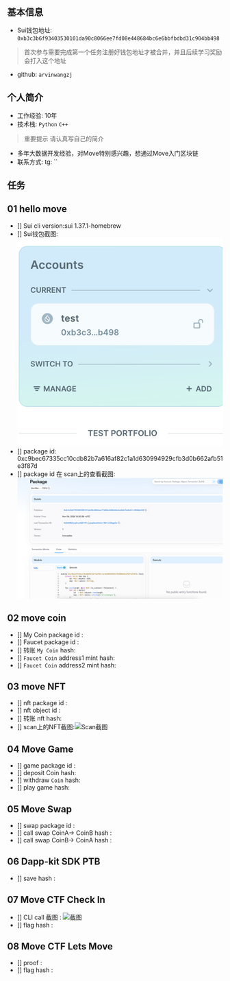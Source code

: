 ## 基本信息
- Sui钱包地址: `0xb3c3b6f93403530101da90c8066ee7fd08e448684bc6e6bbfbdbd31c904bb498`
> 首次参与需要完成第一个任务注册好钱包地址才被合并，并且后续学习奖励会打入这个地址
- github: `arvinwangzj`

## 个人简介
- 工作经验: 10年
- 技术栈: `Python` `C++`
> 重要提示 请认真写自己的简介
- 多年大数据开发经验，对Move特别感兴趣，想通过Move入门区块链
- 联系方式: tg: `` 

## 任务

##   01 hello move  
- [] Sui cli version:sui 1.37.1-homebrew
- [] Sui钱包截图: ![Sui钱包截图](./images/sui_wallet.png)
- [] package id: 0xc9bec67335cc10cdb82b7a616af82c1a1d630994929cfb3d0b662afb51e3f87d
- [] package id 在 scan上的查看截图:![Scan截图](./images/task_1_package.png)

##   02 move coin
- [] My Coin package id : 
- [] Faucet package id : 
- [] 转账 `My Coin` hash:
- [] `Faucet Coin` address1 mint hash:
- [] `Faucet Coin` address2 mint hash:

##   03 move NFT
- [] nft package id :
- [] nft object id : 
- [] 转账 nft  hash:
- [] scan上的NFT截图:![Scan截图](./images/你的图片地址)

##   04 Move Game
- [] game package id :
- [] deposit Coin hash:
- [] withdraw `Coin` hash:
- [] play game hash:

##   05 Move Swap
- [] swap package id :
- [] call swap CoinA-> CoinB  hash :
- [] call swap CoinB-> CoinA  hash :

##   06 Dapp-kit SDK PTB
- [] save hash :

##   07 Move CTF Check In
- [] CLI call 截图 : ![截图](./images/你的图片地址)
- [] flag hash :

##   08 Move CTF Lets Move
- [] proof : 
- [] flag hash :

